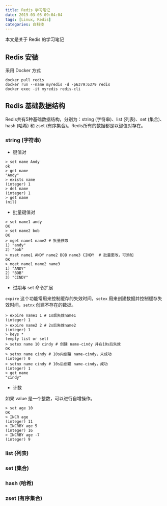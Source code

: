```yaml
---
title: Redis 学习笔记
date: 2019-03-05 09:04:04
tags: [Linux, Redis]
categories: 白科技
---
```

本文是关于 Redis 的学习笔记
<!--more-->
## Redis 安装

采用 Docker 方式

```shell
docker pull redis
docker run --name myredis -d -p6379:6379 redis
docker exec -it myredis redis-cli
```

## Redis 基础数据结构

Redis共有5种基础数据结构，分别为：string (字符串)、list (列表)、set (集合)、hash (哈希) 和 zset (有序集合)。Redis所有的数据都是以键值对存在。

### string (字符串)

- 键值对

```shell
> set name Andy
ok
> get name
"Andy"
> exists name
(integer) 1
> del name
(integer) 1
> get name
(nil)
```

- 批量键值对

```shell
> set name1 andy
OK
> set name2 bob
OK
> mget name1 name2 # 批量获取
1) "andy"
2) "bob"
> mset name1 ANDY name2 BOB name3 CINDY  # 批量更改，可添加
OK
> mget name1 name2 name3
1) "ANDY"
2) "BOB"
3) "CINDY"
```

- 过期与 set 命令扩展

`expire` 这个功能常用来控制缓存的失效时间，`setex` 用来创建数据并控制缓存失效时间，`setnx` 创建不存在的数据。

```shell
> expire name1 1 # 1s后失效name1
(integer) 1
> expire name2 2 # 2s后失效name2
(integer) 1
> keys *
(empty list or set)
> setex name 10 cindy # 创建 name-cindy 并在10s后失效
OK
> setnx name cindy # 10s内创建 name-cindy，未成功
(integer) 0
> setnx name cindy # 10s后创建 name-cindy，成功
(integer) 1
> get name
"cindy"
```

- 计数

如果 value 是一个整数，可以进行自增操作。

```shell
> set age 10
OK
> INCR age
(integer) 11
> INCRBY age 5
(integer) 16
> INCRBY age -7
(integer) 9
```

### list (列表)

### set (集合)

### hash (哈希)

### zset (有序集合)
